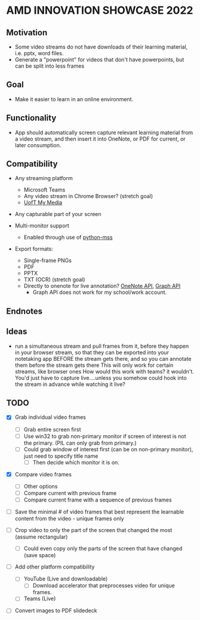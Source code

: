 # AMD INNOVATION SHOWCASE 2022

## Motivation
- Some video streams do not have downloads of their learning material, i.e. pptx, word files.
- Generate a "powerpoint" for videos that don't have powerpoints, but can be split into less frames

## Goal
- Make it easier to learn in an online environment.

## Functionality
- App should automatically screen capture relevant learning material from a video stream, and then insert it into OneNote, or PDF for current, or later consumption.

## Compatibility
- Any streaming platform
  - Microsoft Teams
  - Any video stream in Chrome Browser? (stretch goal)
  - [UofT My Media](https://play.library.utoronto.ca/login)

- Any capturable part of your screen

- Multi-monitor support
  - Enabled through use of [python-mss](https://python-mss.readthedocs.io/examples.html)

- Export formats:
  - Single-frame PNGs
  - PDF
  - PPTX 
  - TXT (OCR) (stretch goal)
  - Directly to onenote for live annotation? [OneNote API](https://developer.microsoft.com/en-us/graph/get-started), [Graph API](https://developer.microsoft.com/en-us/graph/quick-start)
    - Graph API does not work for my school/work account.


## Endnotes


## Ideas

- run a simultaneous stream and pull frames from it, 
before they happen in your browser stream, 
so that they can be exported into your notetaking app BEFORE the stream gets there, 
and so you can annotate them before the stream gets there
This will only work for certain streams, like browser ones
How would this work with teams? it wouldn't. You'd just have to capture live....unless you somehow
could hook into the stream in advance while watching it live?


## TODO

- [x] Grab individual video frames
  - [ ] Grab entire screen first
  - [ ] Use win32 to grab non-primary monitor if screen of interest is not the primary. (PIL can only grab from primary.)
  - [ ] Could grab window of interest first (can be on non-primary monitor), just need to specify title name
    - [ ] Then decide which monitor it is on.
- [x] Compare video frames
    - [ ] Other options
    - [ ] Compare current with previous frame
    - [ ] Compare current frame with a sequence of previous frames
- [ ] Save the minimal # of video frames that best represent the learnable content from the video - unique frames only

- [ ] Crop video to only the part of the screen that changed the most (assume rectangular)
    - [ ] Could even copy only the parts of the screen that have changed (save space)

- [ ] Add other platform compatibility
    - [ ] YouTube (Live and downloadable)
        - [ ] Download accelerator that preprocesses video for unique frames.
    - [ ] Teams (Live)

- [ ] Convert images to PDF slidedeck

